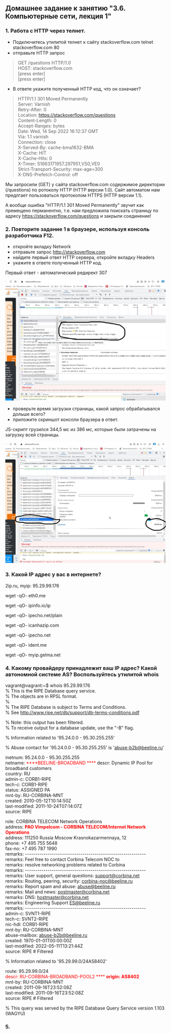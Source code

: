 ## Домашнее задание к занятию "3.6. Компьютерные сети, лекция 1"

### 1. Работа c HTTP через телнет.

* Подключитесь утилитой телнет к сайту stackoverflow.com telnet stackoverflow.com 80
* отправьте HTTP запрос

>GET /questions HTTP/1.0  
HOST: stackoverflow.com  
[press enter]  
[press enter]  

* В ответе укажите полученный HTTP код, что он означает?

>HTTP/1.1 301 Moved Permanently  
Server: Varnish  
Retry-After: 0  
Location: https://stackoverflow.com/questions  
Content-Length: 0  
Accept-Ranges: bytes  
Date: Wed, 14 Sep 2022 16:12:37 GMT  
Via: 1.1 varnish  
Connection: close  
X-Served-By: cache-bma1632-BMA  
X-Cache: HIT  
X-Cache-Hits: 0  
X-Timer: S1663171957.297951,VS0,VE0  
Strict-Transport-Security: max-age=300  
X-DNS-Prefetch-Control: off  

Мы запросили (GET) у сайта stackoverflow.com содержимое директории (/questions) по ротоколу HTTP (HTTP версии 1.0).
Сайт автоматом нам предлгает пользоваться протоколом HTTPS (HTTP версии 1.1).

А вообще ошибка "HTTP/1.1 301 Moved Permanently" звучит как премещено перманентно, т.е. нам предложила поискать страницу по адресу https://stackoverflow.com/questions и закрыли соединение! 

### 2. Повторите задание 1 в браузере, используя консоль разработчика F12.

* откройте вкладку Network
* отправьте запрос http://stackoverflow.com
* найдите первый ответ HTTP сервера, откройте вкладку Headers
* укажите в ответе полученный HTTP код.

Первый ответ - автоматический редирект 307

![](https://github.com/sergey-svet-melnikov/My-Tutorial/blob/main/DevOps-22/Home_Work/03-sysadmin-06-net/First_answer.jpg)

* проверьте время загрузки страницы, какой запрос обрабатывался дольше всего? 
* приложите скриншот консоли браузера в ответ.

JS-скрипт грузился 344,5 мс из 386 мс, которые были затрачены на загрузку всей страницы.

![](https://github.com/sergey-svet-melnikov/My-Tutorial/blob/main/DevOps-22/Home_Work/03-sysadmin-06-net/Long_request.jpg)

### 3. Какой IP адрес у вас в интернете?

2ip.ru, myip: 95.29.99.176

 wget -qO- eth0.me

 wget -qO- ipinfo.io/ip

 wget -qO- ipecho.net/plain

 wget -qO- icanhazip.com

 wget -qO- ipecho.net

 wget -qO- ident.me

 wget -qO- myip.gelma.net

### 4.  Какому провайдеру принадлежит ваш IP адрес? Какой автономной системе AS? Воспользуйтесь утилитой whois

vagrant@vagrant:~$ whois 95.29.99.176  
% This is the RIPE Database query service.  
% The objects are in RPSL format.  
%  
% The RIPE Database is subject to Terms and Conditions.  
% See http://www.ripe.net/db/support/db-terms-conditions.pdf  
  
% Note: this output has been filtered.  
%       To receive output for a database update, use the "-B" flag.  
  
% Information related to '95.24.0.0 - 95.30.255.255'  
  
% Abuse contact for '95.24.0.0 - 95.30.255.255' is 'abuse-b2b@beeline.ru'  
   
inetnum:        95.24.0.0 - 95.30.255.255  
netname:        <span style="color:red">****BEELINE-BROADBAND  ****</span>
descr:          Dynamic IP Pool for broadband customers  
country:        RU  
admin-c:        CORB1-RIPE    
tech-c:         CORB1-RIPE  
status:         ASSIGNED PA  
mnt-by:         RU-CORBINA-MNT  
created:        2010-05-12T10:14:50Z  
last-modified:  2011-10-24T07:14:07Z  
source:         RIPE  
  
role:           CORBINA TELECOM Network Operations    
address:        <span style="color:red">****PAO Vimpelcom - CORBINA TELECOM/Internet Network Operations****</span>    
address:        111250 Russia Moscow Krasnokazarmennaya, 12  
phone:          +7 495 755 5648  
fax-no:         +7 495 787 1990  
remarks:        -----------------------------------------------------------  
remarks:        Feel free to contact Corbina Telecom NOC to  
remarks:        resolve networking problems related to Corbina  
remarks:        -----------------------------------------------------------  
remarks:        User support, general questions: support@corbina.net  
remarks:        Routing, peering, security: corbina-noc@beeline.ru  
remarks:        Report spam and abuse: abuse@beeline.ru   
remarks:        Mail and news: postmaster@corbina.net  
remarks:        DNS: hostmaster@corbina.net  
remarks:        Engineering Support ES@beeline.ru  
remarks:        -----------------------------------------------------------  
admin-c:        SVNT1-RIPE  
tech-c:         SVNT2-RIPE  
nic-hdl:        CORB1-RIPE  
mnt-by:         RU-CORBINA-MNT  
abuse-mailbox:  abuse-b2b@beeline.ru  
created:        1970-01-01T00:00:00Z  
last-modified:  2022-05-11T13:21:44Z  
source:         RIPE # Filtered  
  
% Information related to '95.29.99.0/24AS8402'  

route:          95.29.99.0/24  
<span style="color:red">descr:          RU-CORBINA-BROADBAND-POOL2  ****</span>
<span style="color:red">****origin:         AS8402****</span>  
mnt-by:         RU-CORBINA-MNT  
created:        2011-09-16T23:52:08Z  
last-modified:  2011-09-16T23:52:08Z  
source:         RIPE # Filtered  
  
% This query was served by the RIPE Database Query Service version 1.103 (WAGYU)  
  

### 5. 